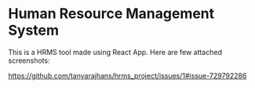 # Human Resource Management System

This is a HRMS tool made using React App. Here are few attached screenshots:

https://github.com/tanyarajhans/hrms_project/issues/1#issue-729792286
